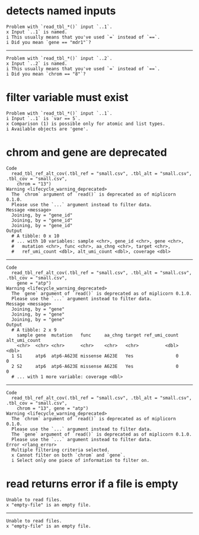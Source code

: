 # detects named inputs

    Problem with `read_tbl_*()` input `..1`.
    x Input `..1` is named.
    i This usually means that you've used `=` instead of `==`.
    i Did you mean `gene == "mdr1"`?

---

    Problem with `read_tbl_*()` input `..2`.
    x Input `..2` is named.
    i This usually means that you've used `=` instead of `==`.
    i Did you mean `chrom == "8"`?

# filter variable must exist

    Problem with `read_tbl_*()` input `..1`.
    i Input `..1` is `var == 5`.
    x Comparison (1) is possible only for atomic and list types.
    i Available objects are 'gene'.

# chrom and gene are deprecated

    Code
      read_tbl_ref_alt_cov(.tbl_ref = "small.csv", .tbl_alt = "small.csv", .tbl_cov = "small.csv",
        chrom = "13")
    Warning <lifecycle_warning_deprecated>
      The `chrom` argument of `read()` is deprecated as of miplicorn 0.1.0.
      Please use the `...` argument instead to filter data.
    Message <message>
      Joining, by = "gene_id"
      Joining, by = "gene_id"
      Joining, by = "gene_id"
    Output
      # A tibble: 0 x 10
      # ... with 10 variables: sample <chr>, gene_id <chr>, gene <chr>,
      #   mutation <chr>, func <chr>, aa_chng <chr>, target <chr>,
      #   ref_umi_count <dbl>, alt_umi_count <dbl>, coverage <dbl>

---

    Code
      read_tbl_ref_alt_cov(.tbl_ref = "small.csv", .tbl_alt = "small.csv", .tbl_cov = "small.csv",
        gene = "atp")
    Warning <lifecycle_warning_deprecated>
      The `gene` argument of `read()` is deprecated as of miplicorn 0.1.0.
      Please use the `...` argument instead to filter data.
    Message <message>
      Joining, by = "gene"
      Joining, by = "gene"
      Joining, by = "gene"
    Output
      # A tibble: 2 x 9
        sample gene  mutation   func     aa_chng target ref_umi_count alt_umi_count
        <chr>  <chr> <chr>      <chr>    <chr>   <chr>          <dbl>         <dbl>
      1 S1     atp6  atp6-A623E missense A623E   Yes                0             0
      2 S2     atp6  atp6-A623E missense A623E   Yes                0             0
      # ... with 1 more variable: coverage <dbl>

---

    Code
      read_tbl_ref_alt_cov(.tbl_ref = "small.csv", .tbl_alt = "small.csv", .tbl_cov = "small.csv",
        chrom = "13", gene = "atp")
    Warning <lifecycle_warning_deprecated>
      The `chrom` argument of `read()` is deprecated as of miplicorn 0.1.0.
      Please use the `...` argument instead to filter data.
      The `gene` argument of `read()` is deprecated as of miplicorn 0.1.0.
      Please use the `...` argument instead to filter data.
    Error <rlang_error>
      Multiple filtering criteria selected.
      x Cannot filter on both `chrom` and `gene`.
      i Select only one piece of information to filter on.

# read returns error if a file is empty

    Unable to read files.
    x "empty-file" is an empty file.

---

    Unable to read files.
    x "empty-file" is an empty file.

